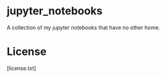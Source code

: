 # jupyter_notebooks
A collection of my jupyter notebooks that have no other home.

# License
[license.txt]
